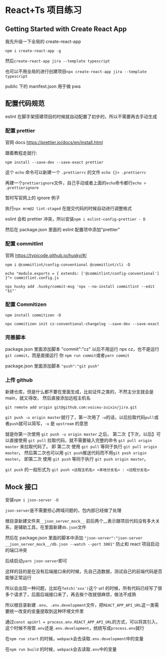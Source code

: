 # React+Ts 项目练习

## Getting Started with Create React App

我先升级一下全局的 create-react-app

`npm i create-react-app -g`

然后`create-react-app jira --template typescript`

也可以不用全局的进行创建项目`npx create-react-app jira --template typescript`

public 下的 manifest.json 用于做 pwa

## 配置代码规范

eslint 在脚手架搭建项目的时候就自动配置了初步的，所以不需要再去手动生成

### 配置 prettier

官网 docs https://prettier.io/docs/en/install.html

跟着教程走就行:

`npm install --save-dev --save-exact prettier`

这个 `echo` 命令可以新建一个 `.prettierrc` 的文件 `echo {}> .prettierrc`

再建一个`prettierignore`文件，自己手动或者上面的`echo`命令都行`echo > .prettierignore`

暂时写官网上的 ignore 例子

执行`npx mrm@2 lint-staged` 在提交代码的时候自动进行调整格式

eslint 会和 prettier 冲突，所以安装`npm i eslint-config-prettier - D`

然后在 package.json 里面的 eslint 配置项中添加"prettier"

### 配置 commitlint

官网 https://typicode.github.io/husky/#/

`npm i @commitlint/config-conventional @commitlint/cli -D`

`echo "module.exports = { extends: ['@commitlint/config-conventional'] }"> commitlint.config.js`

`npx husky add .husky/commit-msg 'npx --no-install commitlint --edit "$1"'`

### 配置 Commitizen

`npm install commitizen -D`

`npx commitizen init cz-conventional-changelog --save-dev --save-exact`

### 完善脚本

package.json 里面添加脚本 "commit":"cz"
以后不用运行 npx cz，也不是运行 `git commit`，而是直接运行 你 `npm run commit`或者`yarn commit`

package.json 里面添加脚本 `"push":"git push"`

### 上传 github

新建仓库，但是什么都不要在里面生成，比如证件之类的，不然主分支就会是 main，就又得改，
然后直接添加远程主机名

`git remote add origin git@github.com:voiceu-zuixin/jira.git`

`git push -u origin master`就行了，第一次用了 `-u`的话，以后拉取代码`pull`或者`push`就可以简写，`-u` 是 `upstream` 的意思

就是你第一次使用 `git push -u origin master` 之后，
第二次【下次，以后】可以直接使用 `git pull` 拉取代码，就不需要输入完整的命令 `git pull origin master` 来拉取代码了。
即 第二次 使用 `git pull` 等同于执行 `git pull origin master`。
然后第二次也可以用 `git push`推送代码而不用`git push origin master`。
即第二次 使用 `git push` 等同于执行 `git push origin master`。

`git push` 的一般形式为 `git push <远程主机名> <本地分支名> : <远程分支名>`

## Mock 接口

安装`npm i json-server -D`

`json-server`是不需要担心跨域问题的，包内部已经做了处理

根目录新建文件夹`__json_server_mock__` 前后两个\_\_表示跟项目代码没有多大关系，是辅助工具，在里面新建`db.json`文件

然后在 package.json 里面的脚本中添加 `"json-server":"json-server __json_server_mock__/db.json --watch --port 3001"` 防止和 react 项目启动的端口冲突

后续启动`yarn json-server`即可

这样的目的是在没有后端接口来的时候，先自己造数据，测试自己的前端代码是否能够正常运行

所以会出现一种问题，比如在`fetch('xxx')`这个 url 的时候，所有代码已经写了很多个请求了，后面后端接口来了，再去挨个改就很麻烦，做法不成熟

所以根目录新建 `.env`、`.env.development`文件，把`REACT_APP_API_URL`这一类需要统一改变的变量提取到这种环境文件里

通过`const apiUrl = process.env.REACT_APP_API_URL`的方式，可以将其引入，这个时候不用管`.env`还是`.env.development`，统统写成`process.env`就行

在`npm run start` 的时候，`webpack`会去读取`.env.development`中的变量

在`npm run build` 的时候，`webpack`会去读取`.env`中的变量
